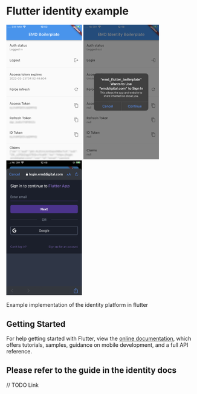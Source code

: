 # Flutter identity example

<img src="./screenshot.PNG" width="200" />
<img src="./login_dialog.PNG" width="200" />
<img src="./login_form.PNG" width="200" />

Example implementation of the identity platform in flutter

## Getting Started

For help getting started with Flutter, view the
[online documentation](https://flutter.dev/docs), which offers tutorials,
samples, guidance on mobile development, and a full API reference.

## Please refer to the guide in the identity docs

// TODO Link
